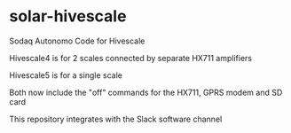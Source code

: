 # solar-hivescale
Sodaq Autonomo Code for Hivescale

Hivescale4 is for 2 scales connected by separate HX711 amplifiers

Hivescale5 is for a single scale

Both now include the "off" commands for the HX711, GPRS modem and SD card

This repository integrates with the Slack software channel
